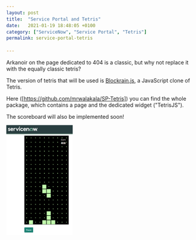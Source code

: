 ```yaml
---
layout: post
title:  "Service Portal and Tetris"
date:   2021-01-19 18:48:05 +0100
category: ["ServiceNow", "Service Portal", "Tetris"]
permalink: service-portal-tetris

---
```

Arkanoir on the page dedicated to 404 is a classic, but why not replace it with the equally classic tetris?

The version of tetris that will be used is [Blockrain.js][blockrainjs], a JavaScript clone of Tetris.

Here ([https://github.com/mrwalakala/SP-Tetris]) you can find the whole package, which contains a page and the dedicated widget ("TetrisJS").

The scoreboard will also be implemented soon!

<img src="/assets/service-portal-tetris-00.png" alt="service portal tetris" width="35%"/>


[blockrainjs]: https://github.com/Aerolab/blockrain.js
[https://github.com/mrwalakala/SP-Tetris]: https://github.com/mrwalakala/SP-Tetris